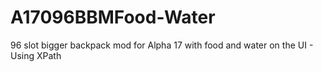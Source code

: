 # A17096BBMFood-Water
96 slot bigger backpack mod for Alpha 17 with food and water on the UI - Using XPath

